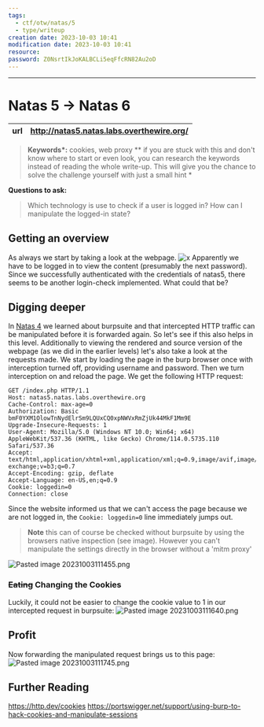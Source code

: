 ```yaml
---
tags:
  - ctf/otw/natas/5
  - type/writeup
creation date: 2023-10-03 10:41
modification date: 2023-10-03 10:41
resource: 
password: Z0NsrtIkJoKALBCLi5eqFfcRN82Au2oD
---
```

---
# Natas 5 -> Natas 6

| url | http://natas5.natas.labs.overthewire.org/ | 
|---| -- |

> **Keywords\*:** cookies, web proxy
> *\*  if you are stuck with this and don't know where to start or even look, you can research the keywords instead of reading the whole write-up. This will give you the chance to solve the challenge yourself with just a small hint *

 **Questions to ask:**
> Which technology is use to check if a user is logged in?
> How can I manipulate the logged-in state?

## Getting an overview
As always we start by taking a look at the webpage.
![x](Pasted%20image%2020231003110953.png)
Apparently we have to be logged in to view the content (presumably the next password). Since we successfully authenticated with the credentials of natas5, there seems to be another login-check implemented. What could that be? 

## Digging deeper
In [Natas 4](Natas%204.md) we learned about burpsuite and that intercepted HTTP traffic can be manipulated before it is forwarded again. So let's see if this also helps in this level.
Additionally to viewing the rendered and source version of the webpage (as we did in the earlier levels) let's also take a look at the requests made. 
We start by loading the page in the burp browser once with interception turned off, providing username and password. 
Then we turn interception on and reload the page.
We get the following HTTP request:
```
GET /index.php HTTP/1.1
Host: natas5.natas.labs.overthewire.org
Cache-Control: max-age=0
Authorization: Basic bmF0YXM1OlowTnNydElrSm9LQUxCQ0xpNWVxRmZjUk44MkF1Mm9E
Upgrade-Insecure-Requests: 1
User-Agent: Mozilla/5.0 (Windows NT 10.0; Win64; x64) AppleWebKit/537.36 (KHTML, like Gecko) Chrome/114.0.5735.110 Safari/537.36
Accept: text/html,application/xhtml+xml,application/xml;q=0.9,image/avif,image/webp,image/apng,*/*;q=0.8,application/signed-exchange;v=b3;q=0.7
Accept-Encoding: gzip, deflate
Accept-Language: en-US,en;q=0.9
Cookie: loggedin=0
Connection: close
```

Since the website informed us that we can't access the page because we are not logged in, the `Cookie: loggedin=0` line immediately jumps out.

> **Note** this can of course be checked without burpsuite by using the browsers native inspection (see image). However you can't manipulate the settings directly in the browser without a 'mitm proxy'

![Pasted image 20231003111455.png](Pasted%20image%2020231003111455.png)

### ~~Eating~~ Changing the Cookies
Luckily, it could not be easier to change the cookie value to 1 in our intercepted request in burpsuite:
![Pasted image 20231003111640.png](Pasted%20image%2020231003111640.png)

## Profit
Now forwarding the manipulated request brings us to this page:
![Pasted image 20231003111745.png](Pasted%20image%2020231003111745.png)

## Further Reading
https://http.dev/cookies
https://portswigger.net/support/using-burp-to-hack-cookies-and-manipulate-sessions